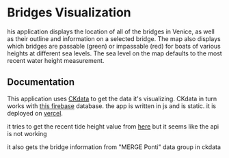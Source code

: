 # Bridges Visualization
his application displays the location of all of the bridges in Venice, as well as their outline and information on a selected bridge. The map also displays which bridges are passable (green) or impassable (red) for boats of various heights at different sea levels. The sea level on the map defaults to the most recent water height measurement.

## Documentation
This application uses [CKdata](https://ckdata.herokuapp.com/) to get the data it's visualizing. CKdata in turn works with [this firebase](https://console.firebase.google.com/u/1/project/firebase-cityknowledge/overview) database.
the app is written in js and is static. it is deployed on [vercel](https://vercel.com/vpcprojects/bridges).

it tries to get the recent tide height value from [here](https://ckdata.herokuapp.com/realtime/venice_tide) but it seems like the api is not working

it also gets the bridge information from "MERGE Ponti" data group in ckdata

